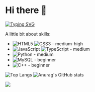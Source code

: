# Hi there 👋

[![Typing SVG](https://readme-typing-svg.herokuapp.com?color=%2336BCF7&lines=Beginner+frontend+developer)](https://git.io/typing-svg)

A little bit about skills:
* ![HTML5](https://img.shields.io/badge/html5-%23E34F26.svg?style=for-the-badge&logo=html5&logoColor=white) ![CSS3](https://img.shields.io/badge/css3-%231572B6.svg?style=for-the-badge&logo=css3&logoColor=white) - medium-high
* ![JavaScript](https://img.shields.io/badge/javascript-%23323330.svg?style=for-the-badge&logo=javascript&logoColor=%23F7DF1E) ![TypeScript](https://img.shields.io/badge/typescript-%23007ACC.svg?style=for-the-badge&logo=typescript&logoColor=white) - medium
* ![Python](https://img.shields.io/badge/python-3670A0?style=for-the-badge&logo=python&logoColor=ffdd54) - medium
* ![MySQL](https://img.shields.io/badge/mysql-4479A1.svg?style=for-the-badge&logo=mysql&logoColor=white) - beginner
* ![C++](https://img.shields.io/badge/c++-%2300599C.svg?style=for-the-badge&logo=c%2B%2B&logoColor=white) - beginner


![Top Langs](https://github-readme-stats.vercel.app/api/top-langs/?username=VadoSVad&bg_color=45DEG,844685,D22780,FF3F00&text_color=ffffff&icon_color=ffffff&title_color=ffffff)
![Anurag's GitHub stats](https://github-readme-stats.vercel.app/api?username=VadoSVad&show_icons=true&bg_color=45DEG,844685,D22780,FF3F00&text_color=ffffff&icon_color=ffffff&title_color=ffffff)


<img src="https://komarev.com/ghpvc/?username=VadoSVad&color=blueviolet&style=Plastic">

